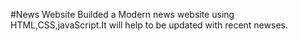 #News Website
Builded a Modern news website using HTML,CSS,javaScript.It will help to be updated with recent newses.
